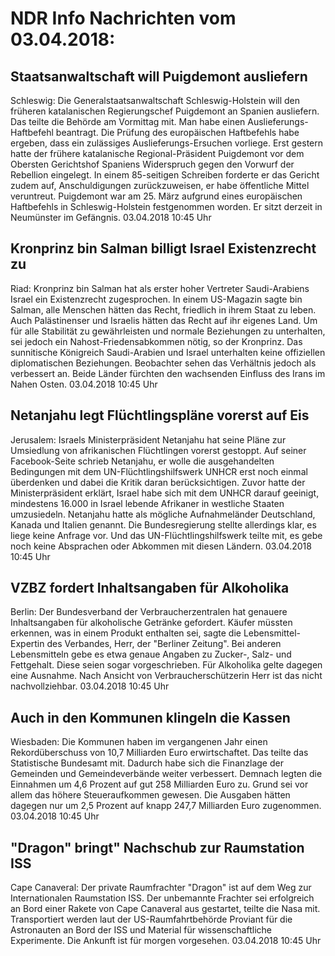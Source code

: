 # NDR Info Nachrichten vom 03.04.2018:


## Staatsanwaltschaft will Puigdemont ausliefern
Schleswig:       Die Generalstaatsanwaltschaft Schleswig-Holstein will den früheren katalanischen Regierungschef Puigdemont an Spanien ausliefern. Das teilte die Behörde am Vormittag mit. Man habe einen Auslieferungs-Haftbefehl beantragt. Die Prüfung des europäischen Haftbefehls habe ergeben, dass ein zulässiges Auslieferungs-Ersuchen vorliege. Erst gestern hatte der frühere katalanische Regional-Präsident Puigdemont vor dem Obersten Gerichtshof Spaniens Widerspruch gegen den Vorwurf der Rebellion eingelegt. In einem 85-seitigen Schreiben forderte er das Gericht zudem auf, Anschuldigungen zurückzuweisen, er habe öffentliche Mittel veruntreut. Puigdemont war am 25. März aufgrund eines europäischen Haftbefehls in Schleswig-Holstein festgenommen worden. Er sitzt derzeit in Neumünster im Gefängnis. 03.04.2018 10:45 Uhr 

## Kronprinz bin Salman billigt Israel Existenzrecht zu
Riad:     Kronprinz bin Salman hat als erster hoher Vertreter Saudi-Arabiens Israel ein Existenzrecht zugesprochen. In einem US-Magazin sagte bin Salman, alle Menschen hätten das Recht, friedlich in ihrem Staat zu leben. Auch Palästinenser und Israelis hätten das Recht auf ihr eigenes Land. Um für alle Stabilität zu gewährleisten und normale Beziehungen zu unterhalten, sei jedoch ein Nahost-Friedensabkommen nötig, so der Kronprinz. Das sunnitische Königreich Saudi-Arabien und Israel unterhalten keine offiziellen diplomatischen Beziehungen. Beobachter sehen das Verhältnis jedoch als verbessert an. Beide Länder fürchten den wachsenden Einfluss des Irans im Nahen Osten. 03.04.2018 10:45 Uhr 

## Netanjahu legt Flüchtlingspläne vorerst auf Eis
Jerusalem: Israels Ministerpräsident Netanjahu hat seine Pläne zur Umsiedlung von afrikanischen Flüchtlingen vorerst gestoppt. Auf seiner Facebook-Seite schrieb Netanjahu, er wolle die ausgehandelten Bedingungen mit dem UN-Flüchtlingshilfswerk UNHCR erst noch einmal überdenken und dabei die Kritik daran berücksichtigen. Zuvor hatte der Ministerpräsident erklärt, Israel habe sich mit dem UNHCR darauf geeinigt, mindestens 16.000 in Israel lebende Afrikaner in westliche Staaten umzusiedeln. Netanjahu hatte als mögliche Aufnahmeländer Deutschland, Kanada und Italien genannt. Die Bundesregierung stellte allerdings klar, es liege keine Anfrage vor. Und das UN-Flüchtlingshilfswerk teilte mit, es gebe noch keine Absprachen oder Abkommen mit diesen Ländern. 03.04.2018 10:45 Uhr 

## VZBZ fordert Inhaltsangaben für Alkoholika
Berlin:         Der Bundesverband der Verbraucherzentralen hat genauere Inhaltsangaben für alkoholische Getränke gefordert. Käufer müssten erkennen, was in einem Produkt enthalten sei, sagte die Lebensmittel-Expertin des Verbandes, Herr, der "Berliner Zeitung". Bei anderen Lebensmitteln gebe es etwa genaue Angaben zu Zucker-, Salz- und Fettgehalt. Diese seien sogar vorgeschrieben. Für Alkoholika gelte dagegen eine Ausnahme. Nach Ansicht von Verbraucherschützerin Herr ist das nicht nachvollziehbar. 03.04.2018 10:45 Uhr 

## Auch in den Kommunen klingeln die Kassen
Wiesbaden: Die Kommunen haben im vergangenen Jahr einen Rekordüberschuss von 10,7 Milliarden Euro erwirtschaftet. Das teilte das Statistische Bundesamt mit. Dadurch habe sich die Finanzlage der Gemeinden und Gemeindeverbände weiter verbessert. Demnach legten die Einnahmen um 4,6 Prozent auf gut 258 Milliarden Euro zu. Grund sei vor allem das höhere Steueraufkommen gewesen. Die Ausgaben hätten dagegen nur um 2,5 Prozent auf knapp 247,7 Milliarden Euro zugenommen. 03.04.2018 10:45 Uhr 

## "Dragon" bringt" Nachschub zur Raumstation ISS
Cape Canaveral: Der private Raumfrachter "Dragon" ist auf dem Weg zur Internationalen Raumstation ISS. Der unbemannte Frachter sei erfolgreich an Bord einer Rakete von Cape Canaveral aus gestartet, teilte die Nasa mit. Transportiert werden laut der US-Raumfahrtbehörde Proviant für die Astronauten an Bord der ISS und Material für wissenschaftliche Experimente. Die Ankunft ist für morgen vorgesehen. 03.04.2018 10:45 Uhr 
